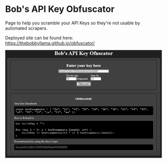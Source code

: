 # Bob's API Key Obfuscator
Page to help you scramble your API Keys so they're not usable by automated scrapers.

Deployed site can be found here:
https://thebobbyllama.github.io/obfuscator/

![Project Screenshot](/snapshot.png?raw=true)
